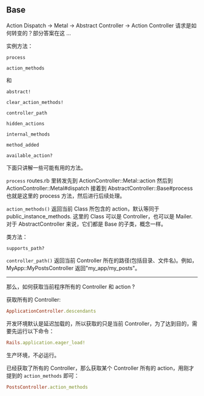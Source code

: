 ## Base

Action Dispatch -> Metal -> Abstract Controller -> Action Controller 请求是如何转变的？部分答案在这 ...

实例方法：

```
process

action_methods
```

和

```
abstract!

clear_action_methods!

controller_path

hidden_actions

internal_methods

method_added

available_action?
```

下面只讲解一些可能有用的方法。

`process` routes.rb 里转发先到 ActionController::Metal::action 然后到 ActionController::Metal#dispatch 接着到 AbstractController::Base#process 也就是这里的 process 方法，然后进行后续处理。

`action_methods()` 返回当前 Class 所包含的 action，默认等同于 public_instance_methods. 这里的 Class 可以是 Controller，也可以是 Mailer. 对于 AbstractController 来说，它们都是 Base 的子类，概念一样。

类方法：

```
supports_path?
```

`controller_path()` 返回当前 Controller 所在的路径(包括目录、文件名)。例如，MyApp::MyPostsController 返回"my_app/my_posts"。

---

那么，如何获取当前程序所有的 Controller 和 action ?

获取所有的 Controller:

```ruby
ApplicationController.descendants
```

开发环境默认是延迟加载的，所以获取的只是当前 Controller，为了达到目的，需要先运行以下命令：

```ruby
Rails.application.eager_load!
```

生产环境，不必运行。

已经获取了所有的 Controller，那么获取某个 Controller 所有的 action，用刚才提到的 `action_methods` 即可：

```ruby
PostsController.action_methods
```
